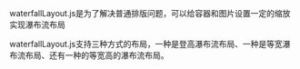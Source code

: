 waterfallLayout.js是为了解决普通排版问题，可以给容器和图片设置一定的缩放实现瀑布流布局

waterfallLayout.js支持三种方式的布局，一种是登高瀑布流布局、一种是等宽瀑布流布局、还有一种的等宽高的瀑布流布局。

